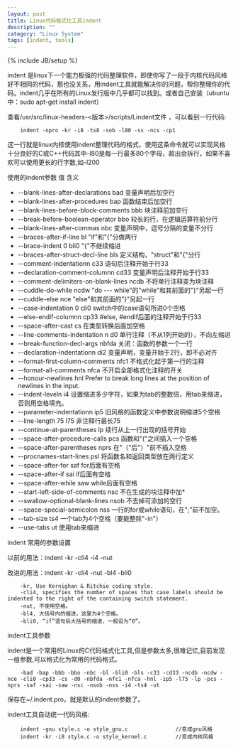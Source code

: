 ```yaml
---
layout: post
title: Linux代码格式化工具indent
description: ""
category: "Linux System"
tags: [indent, tools]
---
```

{% include JB/setup %}

indent 是linux下一个能力极强的代码整理软件，即使你写了一段于内核代码风格好不相同的代码，那也没关系，用indent工具就能解决你的问题，帮你整理你的代码。indent几乎在所有的Linux发行版中几乎都可以找到。或者自己安装（ubuntu中：sudo apt-get  install  indent）

查看/usr/src/linux-headers-<版本>/scripts/Lindent文件 ，可以看到一行代码:

        indent -npro -kr -i8 -ts8 -sob -l80 -ss -ncs -cp1

这一行就是linux内核使用indent整理代码的格式，使用这条命令就可以实现风格十分良好的C或C++代码其中-l80是每一行最多80个字母，超出会拆行，如果不喜欢可以使用更长的行字数,如-l200

使用的indent参数 值 含义 

* --blank-lines-after-declarations  bad  变量声明后加空行  
* --blank-lines-after-procedures  bap  函数结束后加空行  
* --blank-lines-before-block-comments  bbb  块注释前加空行  
* --break-before-boolean-operator  bbo  较长的行，在逻辑运算符前分行  
* --blank-lines-after-commas  nbc  变量声明中，逗号分隔的变量不分行  
* --braces-after-if-line  bl  "if"和"{"分做两行  
* --brace-indent 0  bli0  "{"不继续缩进  
* --braces-after-struct-decl-line  bls  定义结构，"struct"和"{"分行  
* --comment-indentationn  c33  语句后注释开始于行33  
* --declaration-comment-columnn  cd33  变量声明后注释开始于行33  
* --comment-delimiters-on-blank-lines  ncdb  不将单行注释变为块注释  
* --cuddle-do-while  ncdw  "do --- while"的"while"和其前面的"}"另起一行  
* --cuddle-else  nce  "else"和其前面的"}"另起一行  
* --case-indentation 0  cli0  switch中的case语句所进0个空格  
* --else-endif-columnn  cp33  #else, #endif后面的注释开始于行33  
* --space-after-cast  cs  在类型转换后面加空格  
* --line-comments-indentation n  d0  单行注释（不从1列开始的），不向左缩进  
* --break-function-decl-args  nbfda  关闭：函数的参数一个一行  
* --declaration-indentationn  di2  变量声明，变量开始于2行，即不必对齐  
* --format-first-column-comments  nfc1  不格式化起于第一行的注释  
* --format-all-comments  nfca  不开启全部格式化注释的开关  
* --honour-newlines  hnl  Prefer to break long lines at the position of newlines in the input.  
* --indent-leveln  i4  设置缩进多少字符，如果为tab的整数倍，用tab来缩进，否则用空格填充。  
* --parameter-indentationn  ip5  旧风格的函数定义中参数说明缩进5个空格  
* --line-length 75  l75  非注释行最长75  
* --continue-at-parentheses  lp  续行从上一行出现的括号开始  
* --space-after-procedure-calls  pcs  函数和"("之间插入一个空格  
* --space-after-parentheses  nprs  在"（"后"）"前不插入空格  
* --procnames-start-lines  psl  将函数名和返回类型放在两行定义  
* --space-after-for  saf  for后面有空格  
* --space-after-if  sai  if后面有空格  
* --space-after-while  saw  while后面有空格  
* --start-left-side-of-comments  nsc  不在生成的块注释中加*  
* --swallow-optional-blank-lines  nsob  不去掉可添加的空行  
* --space-special-semicolon  nss  一行的for或while语句，在";"前不加空。  
* --tab-size  ts4  一个tab为4个空格（要能整除"-in"）  
* --use-tabs  ut  使用tab来缩进 

indent 常用的参数设置

以前的用法：indent -kr -cli4 -i4 -nut <filename>

改进的用法：indent -kr -cli4 -nut -bl4 -bli0 <filename>

        -kr, Use Kernighan & Ritchie coding style.
        -cli4, specifies the number of spaces that case labels should be indented to the right of the containing switch statement.
        -nut, 不使用空格。
        -bl4, 大括号内的缩进，这里为4个空格。
        -bli0, “if”语句后大括号的缩进，一般设为“0”。

indent工具参数

indent是一个常用的Linux的C代码格式化工具,但是参数太多,很难记忆,目前发现一组参数,可以格式化为常用的代码格式。

        -bad -bap -bbb -bbo -nbc -bl -bli0 -bls -c33 -cd33 -ncdb -ncdw -nce -cli0 -cp33 -cs -d0 -nbfda -nfc1 -nfca -hnl -ip5 -l75 -lp -pcs -nprs -saf -sai -saw -nsc -nsob -nss -i4 -ts4 -ut

保存在~/.indent.pro，就是默认的indent参数了。

indent工具自动统一代码风格:

        indent -gnu style.c -o style_gnu.c               //变成gnu风格
        indent -kr -i8 style.c -o style_kernel.c         //变成内核风格

